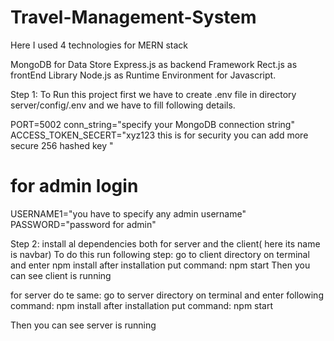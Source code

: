 # Travel-Management-System

Here I used 4 technologies for MERN stack

MongoDB
for Data Store
Express.js
as backend Framework
Rect.js
as frontEnd Library
Node.js
as Runtime Environment for Javascript.

Step 1:
To Run this project first we have to create .env file in directory server/config/.env
and we have to fill following details.

PORT=5002
conn_string="specify your MongoDB connection string"
ACCESS_TOKEN_SECERT="xyz123 this is for security you can add more secure 256 hashed key "

# for admin login
USERNAME1="you have to specify any admin username"
PASSWORD="password for admin"

Step 2:
install al dependencies both for server and the client( here its name is navbar)
To do this run following step:
go to client directory on terminal and enter
npm install
after installation put command: npm start
Then you can see client is running

for server do te same:
go to server directory on terminal and enter following command:
npm install
after installation put command: npm start


Then you can see server is running
